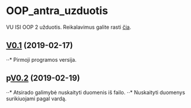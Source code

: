 # OOP_antra_uzduotis
VU ISI OOP 2 užduotis. Reikalavimus galite rasti [čia](https://github.com/objprog/paskaitos2019/wiki/2-oji-u%C5%BEduotis).

## [V0.1](https://github.com/AgneG25/OOP_antra_uzduotis/releases/tag/v0.1) (2019-02-17)
⋅⋅* Pirmoji programos versija.

## p[V0.2](https://github.com/AgneG25/OOP_antra_uzduotis/releases/tag/v0.2) (2019-02-19)
⋅⋅* Atsirado galimybė nuskaityti duomenis iš failo.
⋅⋅* Nuskaityti duomenys surikiuojami pagal vardą.
